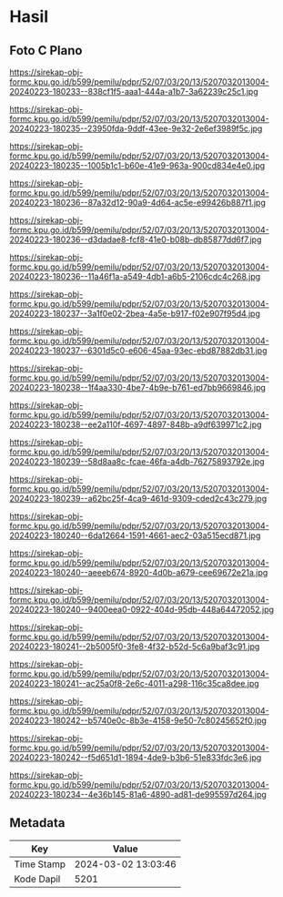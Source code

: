 # Hasil

## Foto C Plano

https://sirekap-obj-formc.kpu.go.id/b599/pemilu/pdpr/52/07/03/20/13/5207032013004-20240223-180233--838cf1f5-aaa1-444a-a1b7-3a62239c25c1.jpg

https://sirekap-obj-formc.kpu.go.id/b599/pemilu/pdpr/52/07/03/20/13/5207032013004-20240223-180235--23950fda-9ddf-43ee-9e32-2e6ef3989f5c.jpg

https://sirekap-obj-formc.kpu.go.id/b599/pemilu/pdpr/52/07/03/20/13/5207032013004-20240223-180235--1005b1c1-b60e-41e9-963a-900cd834e4e0.jpg

https://sirekap-obj-formc.kpu.go.id/b599/pemilu/pdpr/52/07/03/20/13/5207032013004-20240223-180236--87a32d12-90a9-4d64-ac5e-e99426b887f1.jpg

https://sirekap-obj-formc.kpu.go.id/b599/pemilu/pdpr/52/07/03/20/13/5207032013004-20240223-180236--d3dadae8-fcf8-41e0-b08b-db85877dd6f7.jpg

https://sirekap-obj-formc.kpu.go.id/b599/pemilu/pdpr/52/07/03/20/13/5207032013004-20240223-180236--11a46f1a-a549-4db1-a6b5-2106cdc4c268.jpg

https://sirekap-obj-formc.kpu.go.id/b599/pemilu/pdpr/52/07/03/20/13/5207032013004-20240223-180237--3a1f0e02-2bea-4a5e-b917-f02e907f95d4.jpg

https://sirekap-obj-formc.kpu.go.id/b599/pemilu/pdpr/52/07/03/20/13/5207032013004-20240223-180237--6301d5c0-e606-45aa-93ec-ebd87882db31.jpg

https://sirekap-obj-formc.kpu.go.id/b599/pemilu/pdpr/52/07/03/20/13/5207032013004-20240223-180238--1f4aa330-4be7-4b9e-b761-ed7bb9669846.jpg

https://sirekap-obj-formc.kpu.go.id/b599/pemilu/pdpr/52/07/03/20/13/5207032013004-20240223-180238--ee2a110f-4697-4897-848b-a9df639971c2.jpg

https://sirekap-obj-formc.kpu.go.id/b599/pemilu/pdpr/52/07/03/20/13/5207032013004-20240223-180239--58d8aa8c-fcae-46fa-a4db-76275893792e.jpg

https://sirekap-obj-formc.kpu.go.id/b599/pemilu/pdpr/52/07/03/20/13/5207032013004-20240223-180239--a62bc25f-4ca9-461d-9309-cded2c43c279.jpg

https://sirekap-obj-formc.kpu.go.id/b599/pemilu/pdpr/52/07/03/20/13/5207032013004-20240223-180240--6da12664-1591-4661-aec2-03a515ecd871.jpg

https://sirekap-obj-formc.kpu.go.id/b599/pemilu/pdpr/52/07/03/20/13/5207032013004-20240223-180240--aeeeb674-8920-4d0b-a679-cee69672e21a.jpg

https://sirekap-obj-formc.kpu.go.id/b599/pemilu/pdpr/52/07/03/20/13/5207032013004-20240223-180240--9400eea0-0922-404d-95db-448a64472052.jpg

https://sirekap-obj-formc.kpu.go.id/b599/pemilu/pdpr/52/07/03/20/13/5207032013004-20240223-180241--2b5005f0-3fe8-4f32-b52d-5c6a9baf3c91.jpg

https://sirekap-obj-formc.kpu.go.id/b599/pemilu/pdpr/52/07/03/20/13/5207032013004-20240223-180241--ac25a0f8-2e6c-4011-a298-116c35ca8dee.jpg

https://sirekap-obj-formc.kpu.go.id/b599/pemilu/pdpr/52/07/03/20/13/5207032013004-20240223-180242--b5740e0c-8b3e-4158-9e50-7c80245652f0.jpg

https://sirekap-obj-formc.kpu.go.id/b599/pemilu/pdpr/52/07/03/20/13/5207032013004-20240223-180242--f5d651d1-1894-4de9-b3b6-51e833fdc3e6.jpg

https://sirekap-obj-formc.kpu.go.id/b599/pemilu/pdpr/52/07/03/20/13/5207032013004-20240223-180234--4e36b145-81a6-4890-ad81-de995597d264.jpg


## Metadata

| Key        | Value               |
| ---------- | ------------------- |
| Time Stamp | 2024-03-02 13:03:46 |
| Kode Dapil | 5201                |



